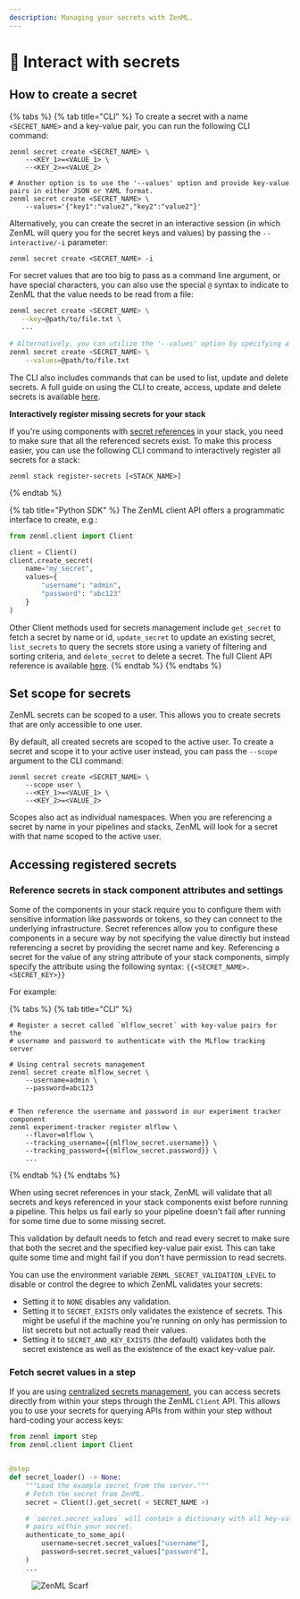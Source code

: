 ```yaml
---
description: Managing your secrets with ZenML.
---
```


# 🔐 Interact with secrets

## How to create a secret

{% tabs %}
{% tab title="CLI" %}
To create a secret with a name `<SECRET_NAME>` and a key-value pair, you can run the following CLI command:

```shell
zenml secret create <SECRET_NAME> \
    --<KEY_1>=<VALUE_1> \
    --<KEY_2>=<VALUE_2>

# Another option is to use the '--values' option and provide key-value pairs in either JSON or YAML format.
zenml secret create <SECRET_NAME> \
    --values='{"key1":"value2","key2":"value2"}'
```

Alternatively, you can create the secret in an interactive session (in which ZenML will query you for the secret keys and values) by passing the `--interactive/-i` parameter:

```shell
zenml secret create <SECRET_NAME> -i
```

For secret values that are too big to pass as a command line argument, or have special characters, you can also use the special `@` syntax to indicate to ZenML that the value needs to be read from a file:

```bash
zenml secret create <SECRET_NAME> \
   --key=@path/to/file.txt \
   ...
   
# Alternatively, you can utilize the '--values' option by specifying a file path containing key-value pairs in either JSON or YAML format.
zenml secret create <SECRET_NAME> \
    --values=@path/to/file.txt
```

The CLI also includes commands that can be used to list, update and delete secrets. A full guide on using the CLI to create, access, update and delete secrets is available [here](https://sdkdocs.zenml.io/latest/cli/#zenml.cli--secrets-management).

**Interactively register missing secrets for your stack**

If you're using components with [secret references](interact-with-secrets.md#reference-secrets-in-stack-component-attributes-and-settings) in your stack, you need to make sure that all the referenced secrets exist. To make this process easier, you can use the following CLI command to interactively register all secrets for a stack:

```shell
zenml stack register-secrets [<STACK_NAME>]
```
{% endtab %}

{% tab title="Python SDK" %}
The ZenML client API offers a programmatic interface to create, e.g.:

```python
from zenml.client import Client

client = Client()
client.create_secret(
    name="my_secret",
    values={
        "username": "admin",
        "password": "abc123"
    }
)
```

Other Client methods used for secrets management include `get_secret` to fetch a secret by name or id, `update_secret` to update an existing secret, `list_secrets` to query the secrets store using a variety of filtering and sorting criteria, and `delete_secret` to delete a secret. The full Client API reference is available [here](https://sdkdocs.zenml.io/latest/core\_code\_docs/core-client/).
{% endtab %}
{% endtabs %}

## Set scope for secrets

ZenML secrets can be scoped to a user. This allows you to create secrets that are only accessible to one user.

By default, all created secrets are scoped to the active user. To create a secret and scope it to your active user instead, you can pass the `--scope` argument to the CLI command:

```shell
zenml secret create <SECRET_NAME> \
    --scope user \
    --<KEY_1>=<VALUE_1> \
    --<KEY_2>=<VALUE_2>
```

Scopes also act as individual namespaces. When you are referencing a secret by name in your pipelines and stacks, ZenML will look for a secret with that name scoped to the active user.

## Accessing registered secrets

### Reference secrets in stack component attributes and settings

Some of the components in your stack require you to configure them with sensitive information like passwords or tokens, so they can connect to the underlying infrastructure. Secret references allow you to configure these components in a secure way by not specifying the value directly but instead referencing a secret by providing the secret name and key. Referencing a secret for the value of any string attribute of your stack components, simply specify the attribute using the following syntax: `{{<SECRET_NAME>.<SECRET_KEY>}}`

For example:

{% tabs %}
{% tab title="CLI" %}
```shell
# Register a secret called `mlflow_secret` with key-value pairs for the
# username and password to authenticate with the MLflow tracking server

# Using central secrets management
zenml secret create mlflow_secret \
    --username=admin \
    --password=abc123
    

# Then reference the username and password in our experiment tracker component
zenml experiment-tracker register mlflow \
    --flavor=mlflow \
    --tracking_username={{mlflow_secret.username}} \
    --tracking_password={{mlflow_secret.password}} \
    ...
```
{% endtab %}
{% endtabs %}

When using secret references in your stack, ZenML will validate that all secrets and keys referenced in your stack components exist before running a pipeline. This helps us fail early so your pipeline doesn't fail after running for some time due to some missing secret.

This validation by default needs to fetch and read every secret to make sure that both the secret and the specified key-value pair exist. This can take quite some time and might fail if you don't have permission to read secrets.

You can use the environment variable `ZENML_SECRET_VALIDATION_LEVEL` to disable or control the degree to which ZenML validates your secrets:

* Setting it to `NONE` disables any validation.
* Setting it to `SECRET_EXISTS` only validates the existence of secrets. This might be useful if the machine you're running on only has permission to list secrets but not actually read their values.
* Setting it to `SECRET_AND_KEY_EXISTS` (the default) validates both the secret existence as well as the existence of the exact key-value pair.

### Fetch secret values in a step

If you are using [centralized secrets management](interact-with-secrets.md), you can access secrets directly from within your steps through the ZenML `Client` API. This allows you to use your secrets for querying APIs from within your step without hard-coding your access keys:

```python
from zenml import step
from zenml.client import Client


@step
def secret_loader() -> None:
    """Load the example secret from the server."""
    # Fetch the secret from ZenML.
    secret = Client().get_secret( < SECRET_NAME >)

    # `secret.secret_values` will contain a dictionary with all key-value
    # pairs within your secret.
    authenticate_to_some_api(
        username=secret.secret_values["username"],
        password=secret.secret_values["password"],
    )
    ...
```

<figure><img src="https://static.scarf.sh/a.png?x-pxid=f0b4f458-0a54-4fcd-aa95-d5ee424815bc" alt="ZenML Scarf"><figcaption></figcaption></figure>

